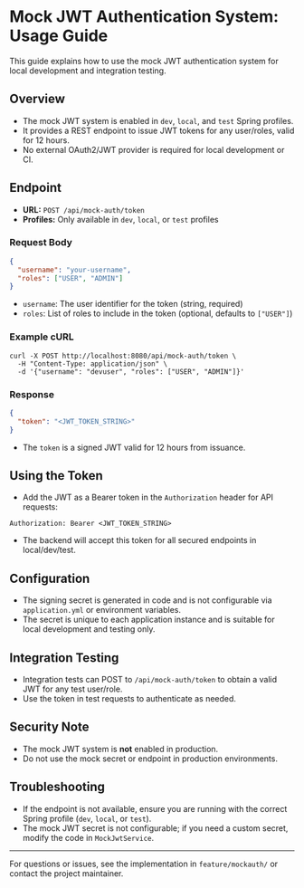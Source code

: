 # Mock JWT Authentication System: Usage Guide

This guide explains how to use the mock JWT authentication system for local development and integration testing.

## Overview
- The mock JWT system is enabled in `dev`, `local`, and `test` Spring profiles.
- It provides a REST endpoint to issue JWT tokens for any user/roles, valid for 12 hours.
- No external OAuth2/JWT provider is required for local development or CI.

## Endpoint
- **URL:** `POST /api/mock-auth/token`
- **Profiles:** Only available in `dev`, `local`, or `test` profiles

### Request Body
```json
{
  "username": "your-username",
  "roles": ["USER", "ADMIN"]
}
```
- `username`: The user identifier for the token (string, required)
- `roles`: List of roles to include in the token (optional, defaults to `["USER"]`)

### Example cURL
```
curl -X POST http://localhost:8080/api/mock-auth/token \
  -H "Content-Type: application/json" \
  -d '{"username": "devuser", "roles": ["USER", "ADMIN"]}'
```

### Response
```json
{
  "token": "<JWT_TOKEN_STRING>"
}
```
- The `token` is a signed JWT valid for 12 hours from issuance.

## Using the Token
- Add the JWT as a Bearer token in the `Authorization` header for API requests:
```
Authorization: Bearer <JWT_TOKEN_STRING>
```
- The backend will accept this token for all secured endpoints in local/dev/test.

## Configuration
- The signing secret is generated in code and is not configurable via `application.yml` or environment variables.
- The secret is unique to each application instance and is suitable for local development and testing only.

## Integration Testing
- Integration tests can POST to `/api/mock-auth/token` to obtain a valid JWT for any test user/role.
- Use the token in test requests to authenticate as needed.

## Security Note
- The mock JWT system is **not** enabled in production.
- Do not use the mock secret or endpoint in production environments.

## Troubleshooting
- If the endpoint is not available, ensure you are running with the correct Spring profile (`dev`, `local`, or `test`).
- The mock JWT secret is not configurable; if you need a custom secret, modify the code in `MockJwtService`.

---
For questions or issues, see the implementation in `feature/mockauth/` or contact the project maintainer.
